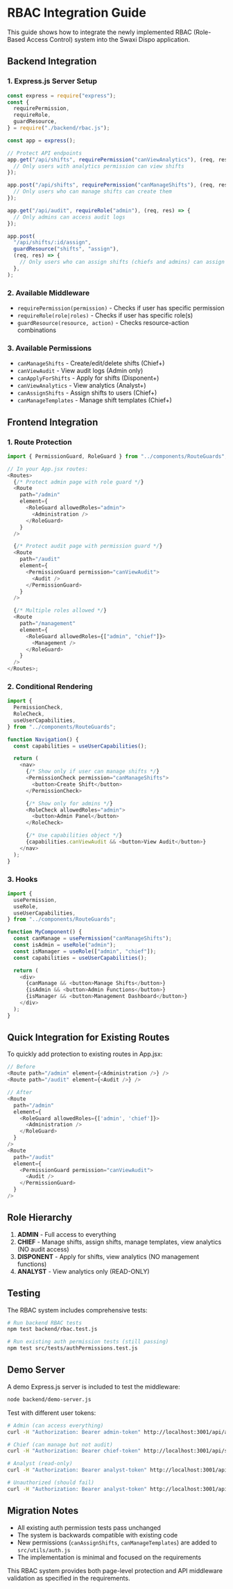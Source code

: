 # RBAC Integration Guide

This guide shows how to integrate the newly implemented RBAC (Role-Based Access Control) system into the Swaxi Dispo application.

## Backend Integration

### 1. Express.js Server Setup

```javascript
const express = require("express");
const {
  requirePermission,
  requireRole,
  guardResource,
} = require("./backend/rbac.js");

const app = express();

// Protect API endpoints
app.get("/api/shifts", requirePermission("canViewAnalytics"), (req, res) => {
  // Only users with analytics permission can view shifts
});

app.post("/api/shifts", requirePermission("canManageShifts"), (req, res) => {
  // Only users who can manage shifts can create them
});

app.get("/api/audit", requireRole("admin"), (req, res) => {
  // Only admins can access audit logs
});

app.post(
  "/api/shifts/:id/assign",
  guardResource("shifts", "assign"),
  (req, res) => {
    // Only users who can assign shifts (chiefs and admins) can assign
  },
);
```

### 2. Available Middleware

- `requirePermission(permission)` - Checks if user has specific permission
- `requireRole(role|roles)` - Checks if user has specific role(s)
- `guardResource(resource, action)` - Checks resource-action combinations

### 3. Available Permissions

- `canManageShifts` - Create/edit/delete shifts (Chief+)
- `canViewAudit` - View audit logs (Admin only)
- `canApplyForShifts` - Apply for shifts (Disponent+)
- `canViewAnalytics` - View analytics (Analyst+)
- `canAssignShifts` - Assign shifts to users (Chief+)
- `canManageTemplates` - Manage shift templates (Chief+)

## Frontend Integration

### 1. Route Protection

```javascript
import { PermissionGuard, RoleGuard } from "../components/RouteGuards";

// In your App.jsx routes:
<Routes>
  {/* Protect admin page with role guard */}
  <Route
    path="/admin"
    element={
      <RoleGuard allowedRoles="admin">
        <Administration />
      </RoleGuard>
    }
  />

  {/* Protect audit page with permission guard */}
  <Route
    path="/audit"
    element={
      <PermissionGuard permission="canViewAudit">
        <Audit />
      </PermissionGuard>
    }
  />

  {/* Multiple roles allowed */}
  <Route
    path="/management"
    element={
      <RoleGuard allowedRoles={["admin", "chief"]}>
        <Management />
      </RoleGuard>
    }
  />
</Routes>;
```

### 2. Conditional Rendering

```javascript
import {
  PermissionCheck,
  RoleCheck,
  useUserCapabilities,
} from "../components/RouteGuards";

function Navigation() {
  const capabilities = useUserCapabilities();

  return (
    <nav>
      {/* Show only if user can manage shifts */}
      <PermissionCheck permission="canManageShifts">
        <button>Create Shift</button>
      </PermissionCheck>

      {/* Show only for admins */}
      <RoleCheck allowedRoles="admin">
        <button>Admin Panel</button>
      </RoleCheck>

      {/* Use capabilities object */}
      {capabilities.canViewAudit && <button>View Audit</button>}
    </nav>
  );
}
```

### 3. Hooks

```javascript
import {
  usePermission,
  useRole,
  useUserCapabilities,
} from "../components/RouteGuards";

function MyComponent() {
  const canManage = usePermission("canManageShifts");
  const isAdmin = useRole("admin");
  const isManager = useRole(["admin", "chief"]);
  const capabilities = useUserCapabilities();

  return (
    <div>
      {canManage && <button>Manage Shifts</button>}
      {isAdmin && <button>Admin Functions</button>}
      {isManager && <button>Management Dashboard</button>}
    </div>
  );
}
```

## Quick Integration for Existing Routes

To quickly add protection to existing routes in App.jsx:

```javascript
// Before
<Route path="/admin" element={<Administration />} />
<Route path="/audit" element={<Audit />} />

// After
<Route
  path="/admin"
  element={
    <RoleGuard allowedRoles={['admin', 'chief']}>
      <Administration />
    </RoleGuard>
  }
/>
<Route
  path="/audit"
  element={
    <PermissionGuard permission="canViewAudit">
      <Audit />
    </PermissionGuard>
  }
/>
```

## Role Hierarchy

1. **ADMIN** - Full access to everything
2. **CHIEF** - Manage shifts, assign shifts, manage templates, view analytics (NO audit access)
3. **DISPONENT** - Apply for shifts, view analytics (NO management functions)
4. **ANALYST** - View analytics only (READ-ONLY)

## Testing

The RBAC system includes comprehensive tests:

```bash
# Run backend RBAC tests
npm test backend/rbac.test.js

# Run existing auth permission tests (still passing)
npm test src/tests/authPermissions.test.js
```

## Demo Server

A demo Express.js server is included to test the middleware:

```bash
node backend/demo-server.js
```

Test with different user tokens:

```bash
# Admin (can access everything)
curl -H "Authorization: Bearer admin-token" http://localhost:3001/api/audit

# Chief (can manage but not audit)
curl -H "Authorization: Bearer chief-token" http://localhost:3001/api/shifts -X POST

# Analyst (read-only)
curl -H "Authorization: Bearer analyst-token" http://localhost:3001/api/analytics

# Unauthorized (should fail)
curl -H "Authorization: Bearer analyst-token" http://localhost:3001/api/audit
```

## Migration Notes

- All existing auth permission tests pass unchanged
- The system is backwards compatible with existing code
- New permissions (`canAssignShifts`, `canManageTemplates`) are added to `src/utils/auth.js`
- The implementation is minimal and focused on the requirements

This RBAC system provides both page-level protection and API middleware validation as specified in the requirements.
